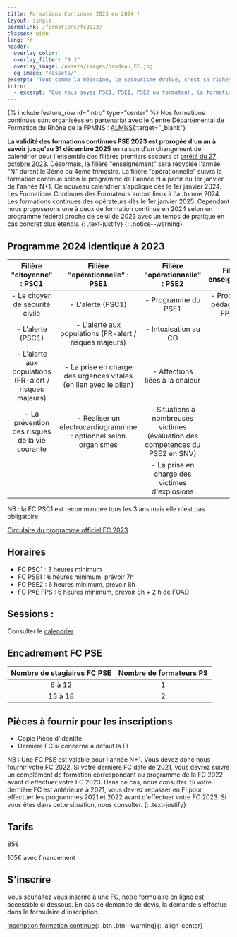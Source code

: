 ```yaml
---
title: Formations Continues 2023 en 2024 !
layout: single
permalink: /formations/fc2023/
classes: wide
lang: fr
header:   
  overlay_color: 
  overlay_filter: "0.1"
  overlay_image: /assets/images/bandeau_FC.jpg
  og_image: "/assets/"
excerpt: "Tout comme la médecine, le secourisme évolue, c'est sa richesse et sa force. Quelles nouveautés pour 2023 ?"
intro:
  - excerpt: "Que vous soyez PSC1, PSE1, PSE2 ou formateur, la formation continue obligatoire (filière opérationnelle) de secourisme vous concerne. Veuillez trouver ci dessous les éléments inhérents au programme de 2023. "
---
```

{% include feature_row id="intro" type="center" %}
Nos formations continues sont organisées en partenariat avec le Centre Départemental de Formation du Rhône de la FPMNS : [ALMNS](https://www.aleaumns.com/){:target="_blank"}

**La validité des formations continues PSE 2023 est prorogée d'un an à savoir jusqu'au 31 décembre 2025** en raison d'un changement de calendrier pour l'ensemble des filières premiers secours cf [arrêté du 27 octobre 2023](/assets/doc/Arrêté_-_Prorogation_Attestation_FC_2024.pdf). Désormais, la filière "enseignement" sera recyclée l'année "N" durant le 3ème ou 4ème trimestre. La filière "opérationnelle" suivra la formation continue selon le programme de l'année N à partir du 1er janvier de l'année N+1. Ce nouveau calendrier s'applique dès le 1er janvier 2024. Les Formations Continues des Formateurs auront lieux à l'automne 2024. Les formations continues des opérateurs dès le 1er janvier 2025. Cependant nous proposerons une à deux de formation continue en 2024 selon un programme fédéral proche de celui de 2023 avec un temps de pratique en cas concret plus étendu.
{: .text-justify}
{: .notice--warning}

## Programme 2024 identique à 2023


| Filière "citoyenne" : PSC1 | Filière "opérationnelle" : PSE1 | Filière "opérationnelle" : PSE2 | Filière enseignement |
|:------:|:------:|:------:|:------:|
| - Le citoyen de sécurité civile | - L'alerte (PSC1) | - Programme du PSE1 | - Programme pédagogique FPMNS |
|- L'alerte (PSC1)|- L'alerte aux populations (FR-alert / risques majeurs)|- Intoxication au CO |
|- L'alerte aux populations (FR-alert / risques majeurs) |- La prise en charge des urgences vitales (en lien avec le bilan)|- Affections liées à la chaleur |
|- La prévention des risques de la vie courante|- Réaliser un electrocardiogrammme : optionnel selon organismes|- Situations à nombreuses victimes (évaluation des compétences du PSE2 en SNV)|
|||- La prise en charge des victimes d'explosions|


NB : la FC PSC1 est recommandée tous les 3 ans mais elle n'est pas obligatoire.

[Circulaire du programme officiel FC 2023](/assets/doc/circulaire_FC_2023.pdf)

## Horaires
- FC PSC1 : 3 heures minimum
- FC PSE1 : 6 heures minimum, prévoir 7h
- FC PSE2 : 6 heures minimum, prévoir 8h
- FC PAE FPS : 6 heures minimum, prévoir 8h + 2 h de FOAD

## Sessions :
Consulter le [calendrier](/calendrier/)

## Encadrement FC PSE

| Nombre de stagiaires FC PSE | Nombre de formateurs PS |
|:--------:|:--------:|
| 6 à 12 | 1 |
|13 à 18 | 2 |

## Pièces à fournir pour les inscriptions
- Copie Pièce d'identité
- Dernière FC si concerné à défaut la FI

NB : Une FC PSE est valable pour l'année N+1. Vous devez donc nous fournir votre FC 2022. Si votre dernière FC date de 2021, vous devrez suivre un complément de formation correspondant au programme de la FC 2022 avant d'effectuer votre FC 2023. Dans ce cas, nous consulter. Si votre dernière FC est antérieure à 2021, vous devrez repasser en FI pour effectuer les programmes 2021 et 2022 avant d'effectuer votre FC 2023. Si vous êtes dans cette situation, nous consulter.
{: .text-justify}

## Tarifs
85€

105€ avec financement

## S'inscrire
Vous souhaitez vous inscrire à une FC, notre formulaire en ligne est accessible ci dessous.
En cas de demande de devis, la demande s'effectue dans le formulaire d'inscription.

[Inscription formation continue](https://framaforms.org/inscription-formation-continue-2023-lyon-sauvetage-metropole-1687033576){: .btn .btn--warning}{: .align-center}

